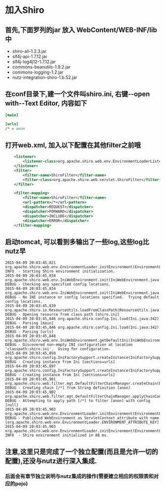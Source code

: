 # 加入Shiro

## 首先,下面罗列的jar 放入 WebContent/WEB-INF/lib中

* shiro-all-1.2.3.jar
* slf4j-api-1.7.12.jar
* slf4j-log4j12-1.7.12.jar
* commons-beanutils-1.9.2.jar
* commons-logging-1.2.jar
* nutz-integration-shiro-1.b.52.jar

## 在conf目录下,建一个文件叫shiro.ini, 右键--open with--Text Editor, 内容如下

```ini
[main]

[urls]
/* = anon
```
## 打开web.xml, 加入以下配置在其他filter之前哦

```xml
	<listener>
		<listener-class>org.apache.shiro.web.env.EnvironmentLoaderListener</listener-class>
	</listener>
	<filter>
		<filter-name>ShiroFilter</filter-name>
		<filter-class>org.apache.shiro.web.servlet.ShiroFilter</filter-class>
	</filter>

	<filter-mapping>
		<filter-name>ShiroFilter</filter-name>
		<url-pattern>/*</url-pattern>
		<dispatcher>REQUEST</dispatcher>
		<dispatcher>FORWARD</dispatcher>
		<dispatcher>INCLUDE</dispatcher>
		<dispatcher>ERROR</dispatcher>
	</filter-mapping>
```

## 启动tomcat, 可以看到多输出了一些log,这些log比nutz早

```
2015-04-09 20:03:45,821 org.apache.shiro.web.env.EnvironmentLoader.initEnvironment(EnvironmentLoader.java:128) INFO  - Starting Shiro environment initialization.
2015-04-09 20:03:45,834 org.apache.shiro.web.env.IniWebEnvironment.init(IniWebEnvironment.java:76) DEBUG - Checking any specified config locations.
2015-04-09 20:03:45,834 org.apache.shiro.web.env.IniWebEnvironment.init(IniWebEnvironment.java:81) DEBUG - No INI instance or config locations specified.  Trying default config locations.
2015-04-09 20:03:45,839 org.apache.shiro.io.ResourceUtils.loadFromClassPath(ResourceUtils.java:159) DEBUG - Opening resource from class path [shiro.ini]
2015-04-09 20:03:45,846 org.apache.shiro.config.Ini.load(Ini.java:342) DEBUG - Parsing [main]
2015-04-09 20:03:45,846 org.apache.shiro.config.Ini.load(Ini.java:342) DEBUG - Parsing [urls]
2015-04-09 20:03:45,848 org.apache.shiro.web.env.IniWebEnvironment.getDefaultIni(IniWebEnvironment.java:136) DEBUG - Discovered non-empty INI configuration at location 'classpath:shiro.ini'.  Using for configuration.
2015-04-09 20:03:45,850 org.apache.shiro.config.IniFactorySupport.createInstance(IniFactorySupport.java:122) DEBUG - Creating instance from Ini [sections=urls]
2015-04-09 20:03:45,897 org.apache.shiro.config.IniFactorySupport.createInstance(IniFactorySupport.java:122) DEBUG - Creating instance from Ini [sections=urls]
2015-04-09 20:03:45,901 org.apache.shiro.web.filter.mgt.DefaultFilterChainManager.createChain(DefaultFilterChainManager.java:127) DEBUG - Creating chain [/*] from String definition [anon]
2015-04-09 20:03:45,902 org.apache.shiro.web.filter.mgt.DefaultFilterChainManager.applyChainConfig(DefaultFilterChainManager.java:278) DEBUG - Attempting to apply path [/*] to filter [anon] with config [null]
2015-04-09 20:03:45,903 org.apache.shiro.web.env.EnvironmentLoader.initEnvironment(EnvironmentLoader.java:136) DEBUG - Published WebEnvironment as ServletContext attribute with name [org.apache.shiro.web.env.EnvironmentLoader.ENVIRONMENT_ATTRIBUTE_KEY]
2015-04-09 20:03:45,903 org.apache.shiro.web.env.EnvironmentLoader.initEnvironment(EnvironmentLoader.java:141) INFO  - Shiro environment initialized in 80 ms.
```

## 注意,这里只是完成了一个独立配置(而且是允许一切的配置),还没与nutz进行深入集成.

### 后面会有章节独立说明与nutz集成的操作(需要建立相应的权限表和对应的pojo)